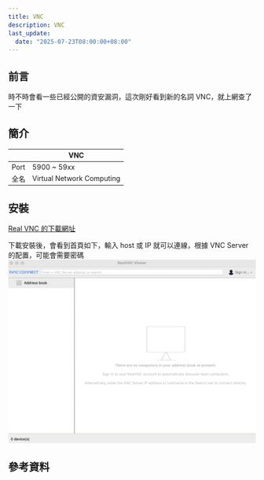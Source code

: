 ```yaml
---
title: VNC
description: VNC
last_update:
  date: "2025-07-23T08:00:00+08:00"
---
```


## 前言

時不時會看一些已經公開的資安漏洞，這次剛好看到新的名詞 VNC，就上網查了一下

## 簡介

|      | VNC                       |
| ---- | ------------------------- |
| Port | 5900 ~ 59xx               |
| 全名 | Virtual Network Computing |

## 安裝

[Real VNC 的下載網址](https://www.realvnc.com/en/connect/download/)

下載安裝後，會看到首頁如下，輸入 host 或 IP 就可以連線，根據 VNC Server 的配置，可能會需要密碼
![rvnc-index](../../static/img/rvnc-index.jpg)

## 參考資料
